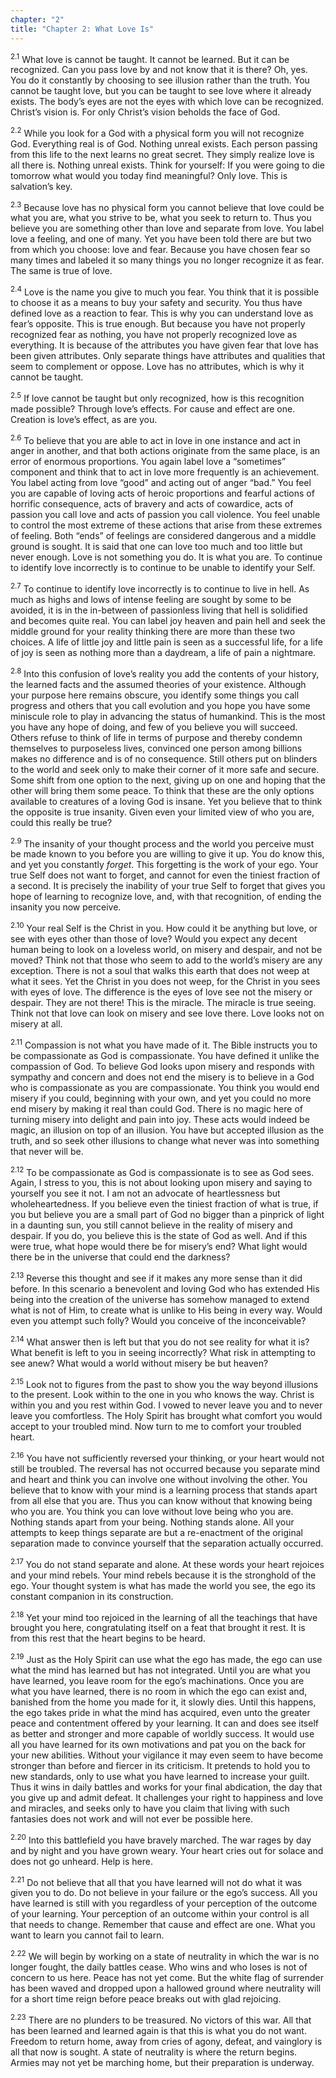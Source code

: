 ```yaml
---
chapter: "2"
title: "Chapter 2: What Love Is"
---
```


<sup>2.1</sup> What love is cannot be taught. It cannot be learned. But
it can be recognized. Can you pass love by and not know that it is
there? Oh, yes.  You do it constantly by choosing to see illusion rather
than the truth.  You cannot be taught love, but you can be taught to see
love where it already exists. The body’s eyes are not the eyes with
which love can be recognized. Christ’s vision is. For only Christ’s
vision beholds the face of God. 

<sup>2.2</sup> While you look for a God with a physical form you will
not recognize God. Everything real is of God. Nothing unreal exists.
Each person passing from this life to the next learns no great secret.
They simply realize love is all there is. Nothing unreal exists. Think
for yourself: If you were going to die tomorrow what would you today
find meaningful? Only love. This is salvation’s key. 

<sup>2.3</sup> Because love has no physical form you cannot believe that
love could be what you are, what you strive to be, what you seek to
return to. Thus you believe you are something other than love and
separate from love.  You label love a feeling, and one of many. Yet you
have been told there are but two from which you choose: love and fear.
Because you have chosen fear so many times and labeled it so many things
you no longer recognize it as fear.  The same is true of love. 

<sup>2.4</sup> Love is the name you give to much you fear.  You think
that it is possible to choose it as a means to buy your safety and
security. You thus have defined love as a reaction to fear. This is why
you can understand love as fear’s opposite. This is true enough. But
because you have not properly recognized fear as nothing, you have not
properly recognized love as everything. It is because of the attributes
you have given fear that love has been given attributes. Only separate
things have attributes and qualities that seem to complement or oppose.
Love has no attributes, which is why it cannot be taught. 

<sup>2.5</sup> If love cannot be taught but only recognized, how is this
recognition made possible? Through love’s effects. For cause and effect
are one. Creation is love’s effect, as are you. 

<sup>2.6</sup> To believe that you are able to act in love in one
instance and act in anger in another, and that both actions originate
from the same place, is an error of enormous proportions. You again
label love a “sometimes” component and think that to act in love more
frequently is an achievement. You label acting from love “good” and
acting out of anger “bad.” You feel you are capable of loving acts of
heroic proportions and fearful actions of horrific consequence, acts of
bravery and acts of cowardice, acts of passion you call love and acts of
passion you call violence. You feel unable to control the most extreme
of these actions that arise from these extremes of feeling. Both “ends”
of feelings are considered dangerous and a middle ground is sought. It
is said that one can love too much and too little but never enough. Love
is not something you do. It is what you are. To continue to identify
love incorrectly is to continue to be unable to identify your Self.

<sup>2.7</sup> To continue to identify love incorrectly is to continue
to live in hell. As much as highs and lows of intense feeling are sought
by some to be avoided, it is in the in-between of passionless living
that hell is solidified and becomes quite real. You can label joy heaven
and pain hell and seek the middle ground for your reality thinking there
are more than these two choices. A life of little joy and little pain is
seen as a successful life, for a life of joy is seen as nothing more
than a daydream, a life of pain a nightmare. 

<sup>2.8</sup> Into this confusion of love’s reality you add the
contents of your history, the learned facts and the assumed theories of
your existence.  Although your purpose here remains obscure, you
identify some things you call progress and others that you call
evolution and you hope you have some miniscule role to play in advancing
the status of humankind. This is the most you have any hope of doing,
and few of you believe you will succeed. Others refuse to think of life
in terms of purpose and thereby condemn themselves to purposeless lives,
convinced one person among billions makes no difference and is of no
consequence. Still others put on blinders to the world and seek only to
make their corner of it more safe and secure.  Some shift from one
option to the next, giving up on one and hoping that the other will
bring them some peace. To think that these are the only options
available to creatures of a loving God is insane. Yet you believe that
to think the opposite is true insanity.  Given even your limited view of
who you are, could this really be true? 

<sup>2.9</sup> The insanity of your thought process and the world you
perceive must be made known to you before you are willing to give it up.
You do know this, and yet you constantly *forget*. This forgetting is
the work of your ego. Your true Self does not want to forget, and cannot
for even the tiniest fraction of a second. It is precisely the inability
of your true Self to forget that gives you hope of learning to recognize
love, and, with that recognition, of ending the insanity you now
perceive. 

<sup>2.10</sup> Your real Self is the Christ in you. How could it be
anything but love, or see with eyes other than those of love? Would you
expect any decent human being to look on a loveless world, on misery and
despair, and not be moved?  Think not that those who seem to add to the
world’s misery are any exception. There is not a soul that walks this
earth that does not weep at what it sees. Yet the Christ in you does not
weep, for the Christ in you sees with eyes of love. The difference is
the eyes of love see not the misery or despair. They are not there! This
is the miracle. The miracle is true seeing. Think not that love can look
on misery and see love there. Love looks not on misery at all. 

<sup>2.11</sup> Compassion is not what you have made of it. The Bible
instructs you to be compassionate as God is compassionate. You have
defined it unlike the compassion of God. To believe God looks upon
misery and responds with sympathy and concern and does not end the
misery is to believe in a God who is compassionate as you are
compassionate. You think you would end misery if you could, beginning
with your own, and yet you could no more end misery by making it real
than could God. There is no magic here of turning misery into delight
and pain into joy. These acts would indeed be magic, an illusion on top
of an illusion. You have but accepted illusion as the truth, and so seek
other illusions to change what never was into something that never will
be.  

<sup>2.12</sup> To be compassionate as God is compassionate is to see as
God sees.  Again, I stress to you, this is not about looking upon misery
and saying to yourself you see it not. I am not an advocate of
heartlessness but wholeheartedness. If you believe even the tiniest
fraction of what is true, if you but believe you are a small part of God
no bigger than a pinprick of light in a daunting sun, you still cannot
believe in the reality of misery and despair. If you do, you believe
this is the state of God as well. And if this were true, what hope would
there be for misery’s end? What light would there be in the universe
that could end the darkness? 

<sup>2.13</sup> Reverse this thought and see if it makes any more sense
than it did before. In this scenario a benevolent and loving God who has
extended His being into the creation of the universe has somehow managed
to extend what is not of Him, to create what is unlike to His being in
every way. Would even you attempt such folly? Would you conceive of the
inconceivable? 

<sup>2.14</sup> What answer then is left but that you do not see reality
for what it is? What benefit is left to you in seeing incorrectly? What
risk in attempting to see anew?  What would a world without misery be
but heaven? 

<sup>2.15</sup> Look not to figures from the past to show you the way
beyond illusions to the present. Look within to the one in you who knows
the way. Christ is within you and you rest within God. I vowed to never
leave you and to never leave you comfortless. The Holy Spirit has
brought what comfort you would accept to your troubled mind. Now turn to
me to comfort your troubled heart.

<sup>2.16</sup> You have not sufficiently reversed your thinking, or
your heart would not still be troubled. The reversal has not occurred
because you separate mind and heart and think you can involve one
without involving the other. You believe that to know with your mind is
a learning process that stands apart from all else that you are. Thus
you can know without that knowing being who you are. You think you can
love without love being who you are. Nothing stands apart from your
being. Nothing stands alone. All your attempts to keep things separate
are but a re-enactment of the original separation made to convince
yourself that the separation actually occurred. 

<sup>2.17</sup> You do not stand separate and alone. At these words your
heart rejoices and your mind rebels. Your mind rebels because it is the
stronghold of the ego. Your thought system is what has made the world
you see, the ego its constant companion in its construction.

<sup>2.18</sup> Yet your mind too rejoiced in the learning of all the
teachings that have brought you here, congratulating itself on a feat
that brought it rest. It is from this rest that the heart begins to be
heard. 

<sup>2.19</sup> Just as the Holy Spirit can use what the ego has made,
the ego can use what the mind has learned but has not integrated. Until
you are what you have learned, you leave room for the ego’s
machinations. Once you are what you have learned, there is no room in
which the ego can exist and, banished from the home you made for it, it
slowly dies. Until this happens, the ego takes pride in what the mind
has acquired, even unto the greater peace and contentment offered by
your learning. It can and does see itself as better and stronger and
more capable of worldly success. It would use all you have learned for
its own motivations and pat you on the back for your new abilities.
Without your vigilance it may even seem to have become stronger than
before and fiercer in its criticism. It pretends to hold you to new
standards, only to use what you have learned to increase your guilt.
Thus it wins in daily battles and works for your final abdication, the
day that you give up and admit defeat. It challenges your right to
happiness and love and miracles, and seeks only to have you claim that
living with such fantasies does not work and will not ever be possible
here. 

<sup>2.20</sup> Into this battlefield you have bravely marched. The war
rages by day and by night and you have grown weary. Your heart cries out
for solace and does not go unheard.  Help is here. 

<sup>2.21</sup> Do not believe that all that you have learned will not
do what it was given you to do. Do not believe in your failure or the
ego’s success. All you have learned is still with you regardless of your
perception of the outcome of your learning. Your perception of an
outcome within your control is all that needs to change. Remember that
cause and effect are one. What you want to learn you cannot fail to
learn. 

<sup>2.22</sup> We will begin by working on a state of neutrality in
which the war is no longer fought, the daily battles cease. Who wins and
who loses is not of concern to us here. Peace has not yet come. But the
white flag of surrender has been waved and dropped upon a hallowed
ground where neutrality will for a short time reign before peace breaks
out with glad rejoicing. 

<sup>2.23</sup> There are no plunders to be treasured. No victors of
this war. All that has been learned and learned again is that this is
what you do not want. Freedom to return home, away from cries of agony,
defeat, and vainglory is all that now is sought. A state of neutrality
is where the return begins. Armies may not yet be marching home, but
their preparation is underway.

